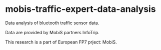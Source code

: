# mobis-traffic-expert-data-analysis
Data analysis of bluetooth traffic sensor data.

Data are provided by MobiS partners InfoTrip.

This research is a part of European FP7 prject: MobiS.
